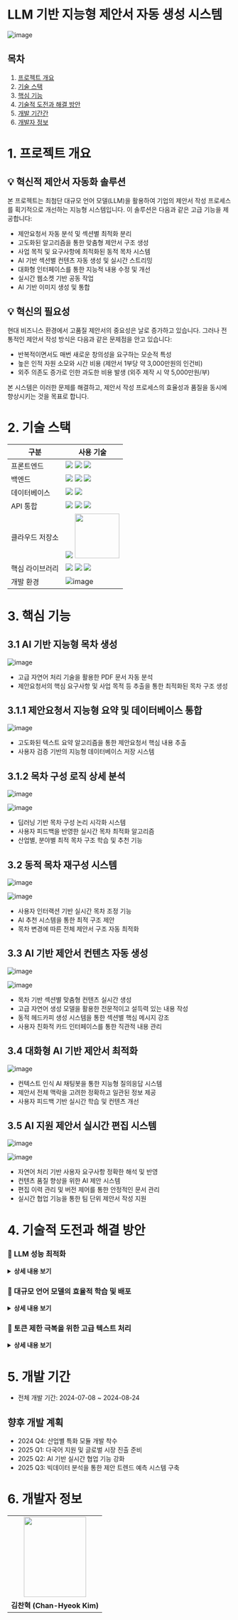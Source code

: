 # LLM 기반 지능형 제안서 자동 생성 시스템
![image](https://github.com/user-attachments/assets/f8ffb005-e09b-495e-b0f2-6e4a7a3edc15)

## 목차
1. [프로젝트 개요](#1-프로젝트-개요)
2. [기술 스택](#2-기술-스택)
3. [핵심 기능](#3-핵심-기능)
4. [기술적 도전과 해결 방안](#4-기술적-도전과-해결-방안)
5. [개발 기간간](#5-개발-기간)
6. [개발자 정보](#6-개발자-정보)

# 1. 프로젝트 개요
## 💡 혁신적 제안서 자동화 솔루션
본 프로젝트는 최첨단 대규모 언어 모델(LLM)을 활용하여 기업의 제안서 작성 프로세스를 획기적으로 개선하는 지능형 시스템입니다. 이 솔루션은 다음과 같은 고급 기능을 제공합니다:

- 제안요청서 자동 분석 및 섹션별 최적화 분리
- 고도화된 알고리즘을 통한 맞춤형 제안서 구조 생성
- 사업 목적 및 요구사항에 최적화된 동적 목차 시스템
- AI 기반 섹션별 컨텐츠 자동 생성 및 실시간 스트리밍
- 대화형 인터페이스를 통한 지능적 내용 수정 및 개선
-  실시간 웹소켓 기반 공동 작업
- AI 기반 이미지 생성 및 통합


## 💡 혁신의 필요성
현대 비즈니스 환경에서 고품질 제안서의 중요성은 날로 증가하고 있습니다. 그러나 전통적인 제안서 작성 방식은 다음과 같은 문제점을 안고 있습니다:

- 반복적이면서도 매번 새로운 창의성을 요구하는 모순적 특성
- 높은 인적 자원 소모와 시간 비용 (제안서 1부당 약 3,000만원의 인건비)
- 외주 의존도 증가로 인한 과도한 비용 발생 (외주 제작 시 약 5,000만원/부)

본 시스템은 이러한 문제를 해결하고, 제안서 작성 프로세스의 효율성과 품질을 동시에 향상시키는 것을 목표로 합니다.

# 2. 기술 스택
| 구분         | 사용 기술               |
|--------------|-------------------|
| 프론트엔드    | <img src="https://img.shields.io/badge/HTML5-E34F26?style=for-the-badge&logo=html5&logoColor=white"> <img src="https://img.shields.io/badge/CSS3-1572B6?style=for-the-badge&logo=css3&logoColor=white"> <img src="https://img.shields.io/badge/JavaScript-F7DF1E?style=for-the-badge&logo=javascript&logoColor=black"> |
| 백엔드        | <img src="https://img.shields.io/badge/Python-3776AB?style=for-the-badge&logo=python&logoColor=white"> <img src="https://img.shields.io/badge/FastAPI-009688?style=for-the-badge&logo=fastapi&logoColor=white"> <img src="https://img.shields.io/badge/SQLAlchemy-FF0000?style=for-the-badge&logo=sqlite&logoColor=white"> |
| 데이터베이스  | <img src="https://img.shields.io/badge/MySQL-4479A1?style=for-the-badge&logo=mysql&logoColor=white"> <img src="https://img.shields.io/badge/Chroma-4285F4?style=for-the-badge&logo=google-chrome&logoColor=white">|
| API 통합     |<img src="https://img.shields.io/badge/Claude-FF9900?style=for-the-badge&logo=openai&logoColor=white"> <img src="https://img.shields.io/badge/Gemini-333333?style=for-the-badge&logo=google&logoColor=white"> <img src="https://img.shields.io/badge/OpenAI-412991?style=for-the-badge&logo=openai&logoColor=white">|
| 클라우드 저장소 |<img src="https://img.shields.io/badge/AWS%20S3-232F3E?style=for-the-badge&logo=amazon-aws&logoColor=white"> <img src="https://techrecipe.co.kr/wp-content/uploads/2020/08/200824_Google-Drive_001.jpg" width="100">|
| 핵심 라이브러리 |<img src="https://img.shields.io/badge/LangChain-FF66CC?style=for-the-badge&logo=codeforces&logoColor=white"> <img src="https://img.shields.io/badge/PyMuPDF-4285F4?style=for-the-badge&logo=python&logoColor=white"> <img src="https://img.shields.io/badge/pptx-FFB6C1?style=for-the-badge&logo=microsoft-powerpoint&logoColor=white">|
| 개발 환경     | ![image](https://github.com/user-attachments/assets/768ad5f8-acb4-4361-86a8-cb760f0fcd92) |

# 3. 핵심 기능

## 3.1 AI 기반 지능형 목차 생성
![image](https://github.com/user-attachments/assets/a3eb4f7b-161f-46a9-9ee5-90e04ef05fad)

- 고급 자연어 처리 기술을 활용한 PDF 문서 자동 분석
- 제안요청서의 핵심 요구사항 및 사업 목적 등 추출을 통한 최적화된 목차 구조 생성


## 3.1.1 제안요청서 지능형 요약 및 데이터베이스 통합
![image](https://github.com/user-attachments/assets/7b0810e1-f202-4abf-af7e-5432d74c26e1)
- 고도화된 텍스트 요약 알고리즘을 통한 제안요청서 핵심 내용 추출
- 사용자 검증 기반의 지능형 데이터베이스 저장 시스템


## 3.1.2 목차 구성 로직 상세 분석
![image](https://github.com/user-attachments/assets/ed7e4ee1-c950-4e13-b16a-d3a757e810db)

![image](https://github.com/user-attachments/assets/940c66bb-b1b3-49a2-8692-c676908c3ac4)

- 딥러닝 기반 목차 구성 논리 시각화 시스템
- 사용자 피드백을 반영한 실시간 목차 최적화 알고리즘
- 산업별, 분야별 최적 목차 구조 학습 및 추천 기능

## 3.2 동적 목차 재구성 시스템

![image](https://github.com/user-attachments/assets/41332e38-9790-414f-bf80-f17b224c2628)

![image](https://github.com/user-attachments/assets/e71f0faf-5fb9-40c9-99ed-7c98202f848a)

- 사용자 인터랙션 기반 실시간 목차 조정 기능
- AI 추천 시스템을 통한 최적 구조 제안
- 목차 변경에 따른 전체 제안서 구조 자동 최적화

## 3.3 AI 기반 제안서 컨텐츠 자동 생성

![image](https://github.com/user-attachments/assets/ec241188-fe51-4141-9836-dd2a6a304975)

![image](https://github.com/user-attachments/assets/8246799e-d5cb-4136-89c3-3f7324b9b2eb)

  - 목차 기반 섹션별 맞춤형 컨텐츠 실시간 생성
  - 고급 자연어 생성 모델을 활용한 전문적이고 설득력 있는 내용 작성
  - 동적 헤드카피 생성 시스템을 통한 섹션별 핵심 메시지 강조
  - 사용자 친화적 카드 인터페이스를 통한 직관적 내용 관리

## 3.4 대화형 AI 기반 제안서 최적화
![image](https://github.com/user-attachments/assets/e01dca51-389b-4ae6-8349-b2f408c42b88)

  - 컨텍스트 인식 AI 채팅봇을 통한 지능형 질의응답 시스템
  - 제안서 전체 맥락을 고려한 정확하고 일관된 정보 제공
  - 사용자 피드백 기반 실시간 학습 및 컨텐츠 개선

## 3.5 AI 지원 제안서 실시간 편집 시스템

![image](https://github.com/user-attachments/assets/37864854-8cb1-4d46-91bd-91fddc8aa217)

![image](https://github.com/user-attachments/assets/3a1f9f9e-4128-4454-ad03-e6ac57498be4)

  - 자연어 처리 기반 사용자 요구사항 정확한 해석 및 반영
  - 컨텐츠 품질 향상을 위한 AI 제안 시스템
  - 편집 이력 관리 및 버전 제어를 통한 안정적인 문서 관리
  - 실시간 협업 기능을 통한 팀 단위 제안서 작성 지원

# 4. 기술적 도전과 해결 방안
### 📍 LLM 성능 최적화

<details>
<summary><b> 상세 내용 보기</b></summary>
  
#### 도전 과제
  - 오픈소스 LLM(Llama3)의 성능 및 응답 속도 개선 필요성

#### 시도한 접근법
  - 모델 파인튜닝, 퓨샷 학습, 벡터 데이터베이스 기반 RAG(Retrieval-Augmented Generation) 등 다양한 최적화 기법 적용

#### 최종 해결책
  - Claude API 도입을 통한 고성능 LLM 활용
  - 자체 개발 프롬프트 엔지니어링 기법을 통한 응답 품질 향상
  - 하이브리드 접근법: 로컬 경량 모델과 클라우드 기반 고성능 모델의 최적 조합

</details>

### 📍 대규모 언어 모델의 효율적 학습 및 배포

<details>
<summary><b> 상세 내용 보기</b></summary>

#### 도전 과제
  - 대용량 LLM의 학습 및 배포 시 하드웨어 리소스 한계 극복 

#### 시도한 접근법
  - unsloth 등 모델 최적화 라이브러리 활용 검토
  - 다양한 모델 압축 및 양자화 기법 실험

#### 최종 해결책
  - LoRA(Low-Rank Adaptation) 기반 효율적 모델 학습 구현
  - GGUF(GPT-Generated Unified Format) 변환을 통한 모델 최적화
  - 단계적 양자화 프로세스 도입: 
    1) 초기 학습 
    2) LoRA 적용 
    3) 원본 모델과 병합 
    4) GGUF 변환 
    5) 최종 양자화

</details>

### 📍 토큰 제한 극복을 위한 고급 텍스트 처리

<details>
<summary><b> 상세 내용 보기</b></summary>

#### 도전 과제
  - LLM의 입출력 토큰 제한으로 인한 대용량 제안요청서 처리 어려움

#### 시도한 접근법
  - 문서 분할 및 청크 처리 기법 적용
  - 다중 패스 처리 방식 검토

#### 최종 해결책
  - 고급 자연어 처리 기술을 활용한 지능형 문서 분할 알고리즘 개발
  - 섹션별 컨텍스트 인식 파싱 시스템 구축
  - 계층적 요약 기법을 통한 핵심 정보 추출 및 재구성
  - 동적 토큰 할당 시스템을 통한 효율적 리소스 관리

</details>

# 5.  개발 기간
- 전체 개발 기간: 2024-07-08 ~ 2024-08-24


## 향후 개발 계획
- 2024 Q4: 산업별 특화 모듈 개발 착수
- 2025 Q1: 다국어 지원 및 글로벌 시장 진출 준비
- 2025 Q2: AI 기반 실시간 협업 기능 강화
- 2025 Q3: 빅데이터 분석을 통한 제안 트렌드 예측 시스템 구축

# 6. 개발자 정보

<table>
  <tr>
    <td align="center"><img src="https://github.com/KIMGUUNI/A_EyeF/assets/118683437/278b105e-c98e-4238-a8b3-0a6a54cd0908" width="140" height="180" /></td>
  </tr>
  <tr>
    <td align="center"><strong>김찬혁 (Chan-Hyeok Kim)</strong></td>
  </tr>

</table>
